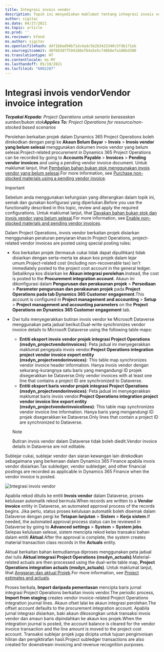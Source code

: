```yaml
---
title: Integrasi invois vendor
description: Topik ini menyediakan maklumat tentang integrasi invois vendor dalam Project Operations.
author: sigitac
ms.date: 04/27/2021
ms.topic: article
ms.prod: ''
ms.reviewer: kfend
ms.author: sigitac
ms.openlocfilehash: d4f1b0ad94b71dc4adc5b2b3423340c5fdb171eb
ms.sourcegitcommit: 40f68387f594180af64a5e5c748b6efa188bd300
ms.translationtype: HT
ms.contentlocale: ms-MY
ms.lasthandoff: 05/10/2021
ms.locfileid: "6002287"
---
```

# <a name="vendor-invoice-integration"></a><span data-ttu-id="57673-103">Integrasi invois vendor</span><span class="sxs-lookup"><span data-stu-id="57673-103">Vendor invoice integration</span></span>

<span data-ttu-id="57673-104">_**Terpakai Kepada:** Project Operations untuk senario berasaskan sumber/bukan stok_</span><span class="sxs-lookup"><span data-stu-id="57673-104">_**Applies To:** Project Operations for resource/non-stocked based scenarios_</span></span>

<span data-ttu-id="57673-105">Perolehan berkaitan projek dalam Dynamics 365 Project Operations boleh direkodkan dengan pergi ke **Akaun Belum Bayar** > **Invois** > **Invois vendor yang belum selesai** menggunakan dokumen invois vendor yang belum selesai.</span><span class="sxs-lookup"><span data-stu-id="57673-105">Project-related procurement in Dynamics 365 Project Operations can be recorded by going to **Accounts Payable** > **Invoices** > **Pending vendor invoices** and using a pending vendor invoice document.</span></span> <span data-ttu-id="57673-106">Untuk maklumat lanjut, lihat [Pembelian bahan bukan stok menggunakan invois vendor yang belum selesai](../procurement/pending-vendor-invoices.md).</span><span class="sxs-lookup"><span data-stu-id="57673-106">For more information, see [Purchase non-stocked materials using a pending vendor invoice](../procurement/pending-vendor-invoices.md).</span></span>

> [!IMPORTANT]
> <span data-ttu-id="57673-107">Sebelum anda menggunakan kefungsian yang diterangkan dalam topik ini, semak dan gunakan konfigurasi yang diperlukan.</span><span class="sxs-lookup"><span data-stu-id="57673-107">Before you use the functionality described in this topic, review and apply the required configurations.</span></span> <span data-ttu-id="57673-108">Untuk maklumat lanjut, lihat [Dayakan bahan bukan stok dan invois vendor yang belum selesai](../procurement/configure-materials-nonstocked.md).</span><span class="sxs-lookup"><span data-stu-id="57673-108">For more information, see [Enable non-stocked materials and pending vendor invoices](../procurement/configure-materials-nonstocked.md).</span></span>

<span data-ttu-id="57673-109">Dalam Project Operations, invois vendor berkaitan projek disiarkan menggunakan peraturan penyiaran khas:</span><span class="sxs-lookup"><span data-stu-id="57673-109">In Project Operations, project-related vendor invoices are posted using special posting rules:</span></span>

- <span data-ttu-id="57673-110">Kos berkaitan projek (termasuk cukai tidak dapat dipulihkan) tidak disiarkan dengan serta-merta ke akaun kos projek dalam lejar umum.</span><span class="sxs-lookup"><span data-stu-id="57673-110">Project-related cost (including non-recoverable tax) isn't immediately posted to the project cost account in the general ledger.</span></span> <span data-ttu-id="57673-111">Sebaliknya kos disiarkan ke **Akaun integrasi perolehan**.</span><span class="sxs-lookup"><span data-stu-id="57673-111">Instead, the cost is posted to the **Procurement integration account**.</span></span> <span data-ttu-id="57673-112">Akaun ini dikonfigurasi dalam **Pengurusan dan perakaunan projek** > **Persediaan** > **Parameter pengurusan dan perakaunan projek** pada **Project Operations pada tab Dynamics 365 Customer engagement**.</span><span class="sxs-lookup"><span data-stu-id="57673-112">This account is configured in **Project management and accounting** > **Setup** > **Project management and accounting parameters** on the **Project Operations on Dynamics 365 Customer engagement** tab.</span></span>
- <span data-ttu-id="57673-113">Dwi tulis menyegerakkan butiran invois vendor ke Microsoft Dataverse menggunakan peta jadual berikut:</span><span class="sxs-lookup"><span data-stu-id="57673-113">Dual-write synchronizes vendor invoice details to Microsoft Dataverse using the following table maps:</span></span>

     - <span data-ttu-id="57673-114">**Entiti eksport invois vendor projek integrasi Project Operations (msdyn_projectvendorinvoices)**: Peta jadual ini menyegerakkan maklumat pengepala invois vendor.</span><span class="sxs-lookup"><span data-stu-id="57673-114">**Project Operations integration project vendor invoice export entity (msdyn_projectvendorinvoices)**: This table map synchronizes vendor invoice header information.</span></span> <span data-ttu-id="57673-115">Hanya invois vendor dengan sekurang-kurangnya satu baris yang mengandungi ID projek disegerakkan ke Dataverse.</span><span class="sxs-lookup"><span data-stu-id="57673-115">Only vendor invoices with at least one line that contains a project ID are synchronized to Dataverse.</span></span>
     - <span data-ttu-id="57673-116">**Entiti eksport baris vendor projek integrasi Project Operations (msdyn_projectvendorinvoices)**: Peta jadual ini menyegerakkan maklumat baris invois vendor.</span><span class="sxs-lookup"><span data-stu-id="57673-116">**Project Operations integration project vendor invoice line export entity (msdyn_projectvendorinvoicelines)**: This table map synchronizes vendor invoice line information.</span></span> <span data-ttu-id="57673-117">Hanya baris yang mengandungi ID projek disegerakkan ke Dataverse.</span><span class="sxs-lookup"><span data-stu-id="57673-117">Only lines that contain a project ID are synchronized to Dataverse.</span></span>

     > [!NOTE]
     > <span data-ttu-id="57673-118">Butiran invois vendor dalam Dataverse tidak boleh diedit.</span><span class="sxs-lookup"><span data-stu-id="57673-118">Vendor invoice details in Dataverse are not editable.</span></span>

<span data-ttu-id="57673-119">Sublejar cukai, sublejar vendor dan siaran kewangan lain direkodkan sebagaimana yang berkenaan dalam Dynamics 365 Finance apabila invois vendor disiarkan.</span><span class="sxs-lookup"><span data-stu-id="57673-119">Tax subledger, vendor subledger, and other financial postings are recorded as applicable in Dynamics 365 Finance when the vendor invoice is posted.</span></span>

![Integrasi invois vendor](media/DW7VendorInvoice.png)

<span data-ttu-id="57673-121">Apabila rekod ditulis ke entiti **Invois vendor** dalam Dataverse, proses kelulusan automatik rekod bermula.</span><span class="sxs-lookup"><span data-stu-id="57673-121">When records are written to a **Vendor invoice** entity in Dataverse, an automated approval process of the records begins.</span></span> <span data-ttu-id="57673-122">Jika perlu, status proses kelulusan automatik boleh disemak dalam Dataverse dengan pergi ke **Tetapan lanjutan** > **Sistem** > **Kerja sistem**.</span><span class="sxs-lookup"><span data-stu-id="57673-122">If needed, the automated approval process status can be reviewed in Dataverse by going to **Advanced settings** > **System** > **System jobs**.</span></span> <span data-ttu-id="57673-123">Selepas kelulusan selesai, sistem mencipta rekod kelas transaksi bahan dalam entiti **Aktual**.</span><span class="sxs-lookup"><span data-stu-id="57673-123">After the approval is complete, the system creates material transaction class records in the **Actuals** entity.</span></span>

<span data-ttu-id="57673-124">Aktual berkaitan bahan kemudiannya diproses menggunakan peta jadual dwi tulis **Aktual integrasi Project Operations (msdyn_actuals)**.</span><span class="sxs-lookup"><span data-stu-id="57673-124">Material-related actuals are then processed using the dual-write table map, **Project Operations integration actuals (msdyn_actuals)**.</span></span> <span data-ttu-id="57673-125">Untuk maklumat lanjut, lihat [Anggaran dan aktual Projek](resource-dual-write-estimates-actuals.md).</span><span class="sxs-lookup"><span data-stu-id="57673-125">For more information, see [Project estimates and actuals](resource-dual-write-estimates-actuals.md).</span></span>

<span data-ttu-id="57673-126">Proses berkala, **Import daripada pementasan** mencipta baris jurnal integrasi Project Operations berkaitan invois vendor.</span><span class="sxs-lookup"><span data-stu-id="57673-126">The periodic process, **Import from staging** creates vendor invoice-related Project Operations integration journal lines.</span></span> <span data-ttu-id="57673-127">Akaun ofset lalai ke akaun integrasi perolehan.</span><span class="sxs-lookup"><span data-stu-id="57673-127">The offset account defaults to the procurement integration account.</span></span> <span data-ttu-id="57673-128">Apabila jurnal integrasi disiarkan, baki akaun dikosongkan untuk transaksi invois vendor dan amaun baris dipindahkan ke akaun kos projek.</span><span class="sxs-lookup"><span data-stu-id="57673-128">When the integration journal is posted, the account balance is cleared for the vendor invoice transaction and the line amount is moved to the project cost account.</span></span> <span data-ttu-id="57673-129">Transaksi sublejar projek juga dicipta untuk tujuan penginvoisan hiliran dan pengiktirafan hasil.</span><span class="sxs-lookup"><span data-stu-id="57673-129">Project subledger transactions are also created for downstream invoicing and revenue recognition purposes.</span></span>
